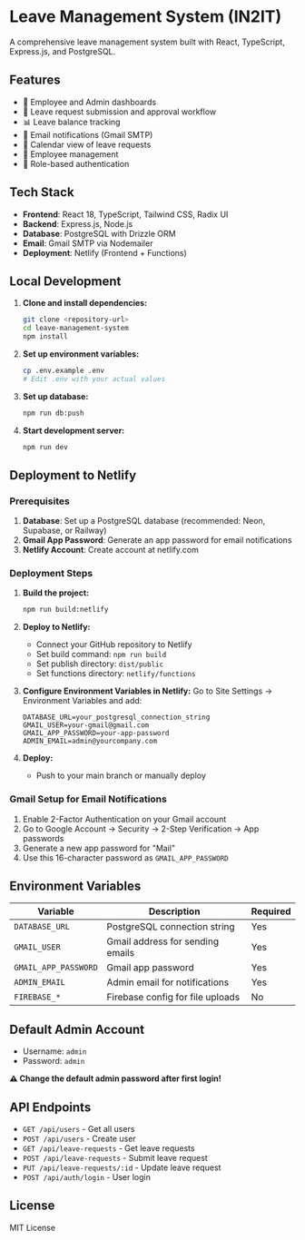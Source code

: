 # Leave Management System (IN2IT)

A comprehensive leave management system built with React, TypeScript, Express.js, and PostgreSQL.

## Features

- 🏢 Employee and Admin dashboards
- 📝 Leave request submission and approval workflow
- 📊 Leave balance tracking
- 📧 Email notifications (Gmail SMTP)
- 📅 Calendar view of leave requests
- 👥 Employee management
- 🔐 Role-based authentication

## Tech Stack

- **Frontend**: React 18, TypeScript, Tailwind CSS, Radix UI
- **Backend**: Express.js, Node.js
- **Database**: PostgreSQL with Drizzle ORM
- **Email**: Gmail SMTP via Nodemailer
- **Deployment**: Netlify (Frontend + Functions)

## Local Development

1. **Clone and install dependencies:**
   ```bash
   git clone <repository-url>
   cd leave-management-system
   npm install
   ```

2. **Set up environment variables:**
   ```bash
   cp .env.example .env
   # Edit .env with your actual values
   ```

3. **Set up database:**
   ```bash
   npm run db:push
   ```

4. **Start development server:**
   ```bash
   npm run dev
   ```

## Deployment to Netlify

### Prerequisites

1. **Database**: Set up a PostgreSQL database (recommended: Neon, Supabase, or Railway)
2. **Gmail App Password**: Generate an app password for email notifications
3. **Netlify Account**: Create account at netlify.com

### Deployment Steps

1. **Build the project:**
   ```bash
   npm run build:netlify
   ```

2. **Deploy to Netlify:**
   - Connect your GitHub repository to Netlify
   - Set build command: `npm run build`
   - Set publish directory: `dist/public`
   - Set functions directory: `netlify/functions`

3. **Configure Environment Variables in Netlify:**
   Go to Site Settings → Environment Variables and add:
   ```
   DATABASE_URL=your_postgresql_connection_string
   GMAIL_USER=your-gmail@gmail.com
   GMAIL_APP_PASSWORD=your-app-password
   ADMIN_EMAIL=admin@yourcompany.com
   ```

4. **Deploy:**
   - Push to your main branch or manually deploy

### Gmail Setup for Email Notifications

1. Enable 2-Factor Authentication on your Gmail account
2. Go to Google Account → Security → 2-Step Verification → App passwords
3. Generate a new app password for "Mail"
4. Use this 16-character password as `GMAIL_APP_PASSWORD`

## Environment Variables

| Variable | Description | Required |
|----------|-------------|----------|
| `DATABASE_URL` | PostgreSQL connection string | Yes |
| `GMAIL_USER` | Gmail address for sending emails | Yes |
| `GMAIL_APP_PASSWORD` | Gmail app password | Yes |
| `ADMIN_EMAIL` | Admin email for notifications | Yes |
| `FIREBASE_*` | Firebase config for file uploads | No |

## Default Admin Account

- Username: `admin`
- Password: `admin`

**⚠️ Change the default admin password after first login!**

## API Endpoints

- `GET /api/users` - Get all users
- `POST /api/users` - Create user
- `GET /api/leave-requests` - Get leave requests
- `POST /api/leave-requests` - Submit leave request
- `PUT /api/leave-requests/:id` - Update leave request
- `POST /api/auth/login` - User login

## License

MIT License
